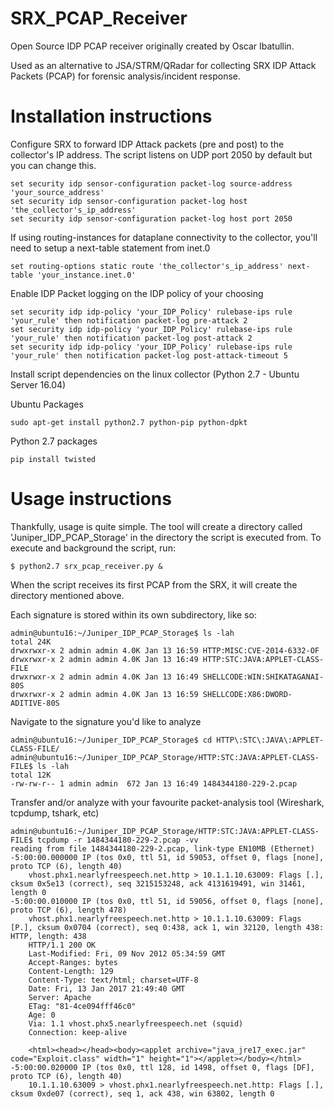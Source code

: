 # SRX_PCAP_Receiver
Open Source IDP PCAP receiver originally created by Oscar Ibatullin.

Used as an alternative to JSA/STRM/QRadar for collecting SRX IDP Attack Packets (PCAP) for forensic analysis/incident response.

# Installation instructions
Configure SRX to forward IDP Attack packets (pre and post) to the collector's IP address. The script listens on UDP port 2050 by default but you can change this.
```
set security idp sensor-configuration packet-log source-address 'your_source_address'
set security idp sensor-configuration packet-log host 'the_collector's_ip_address'
set security idp sensor-configuration packet-log host port 2050 
```

If using routing-instances for dataplane connectivity to the collector, you'll need to setup a next-table statement from inet.0
```
set routing-options static route 'the_collector's_ip_address' next-table 'your_instance.inet.0'
```

Enable IDP Packet logging on the IDP policy of your choosing
```
set security idp idp-policy 'your_IDP_Policy' rulebase-ips rule 'your_rule' then notification packet-log pre-attack 2
set security idp idp-policy 'your_IDP_Policy' rulebase-ips rule 'your_rule' then notification packet-log post-attack 2
set security idp idp-policy 'your_IDP_Policy' rulebase-ips rule 'your_rule' then notification packet-log post-attack-timeout 5
```

Install script dependencies on the linux collector (Python 2.7 - Ubuntu Server 16.04)

Ubuntu Packages
```
sudo apt-get install python2.7 python-pip python-dpkt
```

Python 2.7 packages
  ```
pip install twisted
  ```

# Usage instructions

Thankfully, usage is quite simple. The tool will create a directory called 'Juniper_IDP_PCAP_Storage' in the directory the script is executed from.
To execute and background the script, run:
```
$ python2.7 srx_pcap_receiver.py &
```

 When the script receives its first PCAP from the SRX, it will create the directory mentioned above.

Each signature is stored within its own subdirectory, like so:
```
admin@ubuntu16:~/Juniper_IDP_PCAP_Storage$ ls -lah
total 24K
drwxrwxr-x 2 admin admin 4.0K Jan 13 16:59 HTTP:MISC:CVE-2014-6332-OF
drwxrwxr-x 2 admin admin 4.0K Jan 13 16:49 HTTP:STC:JAVA:APPLET-CLASS-FILE
drwxrwxr-x 2 admin admin 4.0K Jan 13 16:49 SHELLCODE:WIN:SHIKATAGANAI-80S
drwxrwxr-x 2 admin admin 4.0K Jan 13 16:59 SHELLCODE:X86:DWORD-ADITIVE-80S
```

Navigate to the signature you'd like to analyze

```
admin@ubuntu16:~/Juniper_IDP_PCAP_Storage$ cd HTTP\:STC\:JAVA\:APPLET-CLASS-FILE/
admin@ubuntu16:~/Juniper_IDP_PCAP_Storage/HTTP:STC:JAVA:APPLET-CLASS-FILE$ ls -lah
total 12K
-rw-rw-r-- 1 admin admin  672 Jan 13 16:49 1484344180-229-2.pcap
```

Transfer and/or analyze with your favourite packet-analysis tool (Wireshark, tcpdump, tshark, etc)
```
admin@ubuntu16:~/Juniper_IDP_PCAP_Storage/HTTP:STC:JAVA:APPLET-CLASS-FILE$ tcpdump -r 1484344180-229-2.pcap -vv
reading from file 1484344180-229-2.pcap, link-type EN10MB (Ethernet)
-5:00:00.000000 IP (tos 0x0, ttl 51, id 59053, offset 0, flags [none], proto TCP (6), length 40)
    vhost.phx1.nearlyfreespeech.net.http > 10.1.1.10.63009: Flags [.], cksum 0x5e13 (correct), seq 3215153248, ack 4131619491, win 31461, length 0
-5:00:00.010000 IP (tos 0x0, ttl 51, id 59056, offset 0, flags [none], proto TCP (6), length 478)
    vhost.phx1.nearlyfreespeech.net.http > 10.1.1.10.63009: Flags [P.], cksum 0x0704 (correct), seq 0:438, ack 1, win 32120, length 438: HTTP, length: 438
	HTTP/1.1 200 OK
	Last-Modified: Fri, 09 Nov 2012 05:34:59 GMT
	Accept-Ranges: bytes
	Content-Length: 129
	Content-Type: text/html; charset=UTF-8
	Date: Fri, 13 Jan 2017 21:49:40 GMT
	Server: Apache
	ETag: "81-4ce094fff46c0"
	Age: 0
	Via: 1.1 vhost.phx5.nearlyfreespeech.net (squid)
	Connection: keep-alive
	
	<html><head></head><body><applet archive="java_jre17_exec.jar" code="Exploit.class" width="1" height="1"></applet></body></html>
-5:00:00.020000 IP (tos 0x0, ttl 128, id 1498, offset 0, flags [DF], proto TCP (6), length 40)
    10.1.1.10.63009 > vhost.phx1.nearlyfreespeech.net.http: Flags [.], cksum 0xde07 (correct), seq 1, ack 438, win 63802, length 0
```

